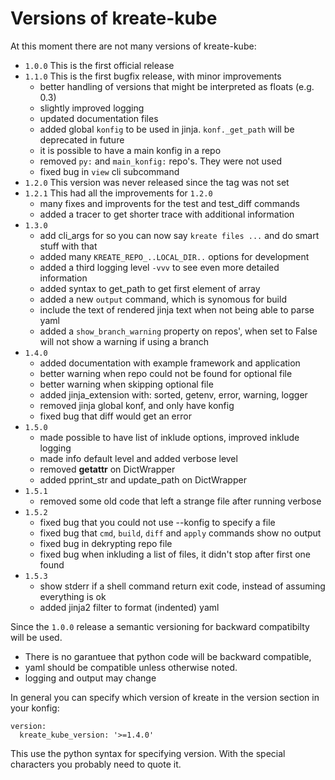 # Versions of kreate-kube
At this moment there are not many versions of kreate-kube:
- `1.0.0` This is the first official release
- `1.1.0` This is the first bugfix release, with minor improvements
  - better handling of versions that might be interpreted as floats (e.g. 0.3)
  - slightly improved logging
  - updated documentation files
  - added global `konfig` to be used in jinja. `konf._get_path` will be deprecated in future
  - it is possible to have a main konfig in a repo
  - removed `py:` and `main_konfig:` repo's. They were not used
  - fixed bug in `view` cli subcommand
- `1.2.0` This version was never released since the tag was not set
- `1.2.1` This had all the improvements for `1.2.0`
  - many fixes and improvents for the test and test_diff commands
  - added a tracer to get shorter trace with additional information
- `1.3.0`
  - add cli_args for so you can now say `kreate files ...` and do smart stuff with that
  - added many `KREATE_REPO_..LOCAL_DIR..` options for development
  - added a third logging level `-vvv` to see even more detailed information
  - added syntax to get_path to get first element of array
  - added a new `output` command, which is synomous for build
  - include the text of rendered jinja text when not being able to parse yaml
  - added a `show_branch_warning` property on repos', when set to False will not show a warning if using a branch
- `1.4.0`
  - added documentation with example framework and application
  - better warning when repo could not be found for optional file
  - better warning when skipping optional file
  - added jinja_extension with: sorted, getenv, error, warning, logger
  - removed jinja global konf, and only have konfig
  - fixed bug that diff would get an error
- `1.5.0`
  - made possible to have list of inklude options, improved inklude logging
  - made info default level and added verbose level
  - removed __getattr__ on DictWrapper
  - added pprint_str and update_path on DictWrapper
- `1.5.1`
  - removed some old code that left a strange file after running verbose
- `1.5.2`
  - fixed bug that you could not use --konfig to specify a file
  - fixed bug that `cmd`, `build`, `diff` and `apply` commands show no output
  - fixed bug in dekrypting repo file
  - fixed bug when inkluding a list of files, it didn't stop after first one found
- `1.5.3`
  - show stderr if a shell command return exit code, instead of assuming everything is ok
  - added jinja2 filter to format (indented) yaml


Since the `1.0.0` release a semantic versioning for backward compatibilty will be used.
- There is no garantuee that python code will be backward compatible,
- yaml should be compatible unless otherwise noted.
- logging and output may change

In general you can specify which version of kreate in the version section
in your konfig:
```
version:
  kreate_kube_version: '>=1.4.0'
```
This use the python syntax for specifying version.
With the special characters you probably need to quote it.
